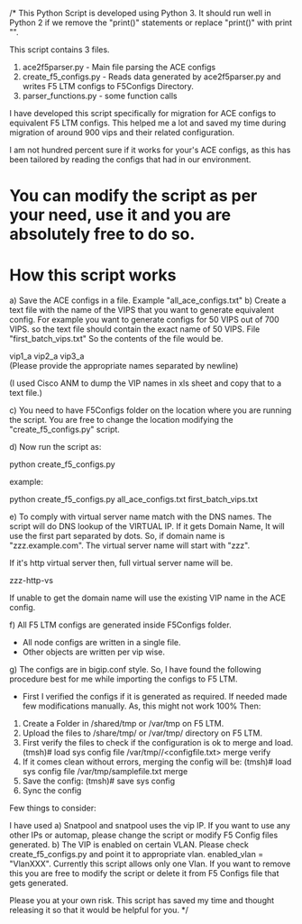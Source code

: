  /*
 This Python Script is developed using Python 3. It should run well in Python 2 if we remove the "print()" statements or replace "print()" with print "".

This script contains 3 files.

1. ace2f5parser.py - Main file parsing the ACE configs
2. create_f5_configs.py - Reads data generated by ace2f5parser.py and writes F5 LTM configs to F5Configs Directory.
3. parser_functions.py - some function calls

I have developed this script specifically for migration for ACE configs to equivalent F5 LTM configs. This helped me a lot and saved my time during migration
of around 900 vips and their related configuration.

I am not hundred percent sure if it works for your's ACE configs, as this has been tailored by reading the configs that had in our environment.

You can modify the script as per your need, use it and you are absolutely free to do so.
===================================
How this script works
===================================

a) Save the ACE configs in a file. Example "all_ace_configs.txt"
b) Create a text file with the name of the VIPS that you want to generate equivalent config. For example you want to generate configs for 50 VIPS out of 700 VIPS.
so the text file should contain the exact name of 50 VIPS. File "first_batch_vips.txt" So the contents of the file would be.

vip1_a
vip2_a
vip3_a  
(Please provide the appropriate names separated by newline)

(I used Cisco ANM to dump the VIP names in xls sheet and copy that to a text file.)

c) You need to have F5Configs folder on the location where you are running the script. You are free to change the location modifying the "create_f5_configs.py"
script.

d) Now run the script as:

python create_f5_configs.py <allaceconfigsfile> <vipstobemigratedfile>

example:

python create_f5_configs.py all_ace_configs.txt first_batch_vips.txt

e) To comply with virtual server name match with the DNS names. The script will do DNS lookup of the VIRTUAL IP. If it gets Domain Name, It will use the first part
separated by dots. So, if domain name is "zzz.example.com". The virtual server name will start with "zzz".

If it's http virtual server then, full virtual server name will be.

zzz-http-vs

If unable to get the domain name will use the existing VIP name in the ACE config.


f) All F5 LTM configs are generated inside F5Configs folder.

- All node configs are written in a single file.
- Other objects are written per vip wise.

g) The configs are in bigip.conf style. So, I have found the following procedure best for me while importing the configs to F5 LTM.
 - First I verified the configs if it is generated as required. If needed made few modifications manually. As, this might not work 100%
 Then: 
 
 1.	Create a Folder in /shared/tmp or /var/tmp on F5 LTM.
 2.	Upload the files to /share/tmp/<folder> or /var/tmp/<folder> directory on F5 LTM.
 3. First verify the files to check if the configuration is ok to merge and load.
     (tmsh)# load sys config file /var/tmp/<folder>/<configfile.txt> merge verify
 4.	If it comes clean without errors, merging the config will be:
     (tmsh)# load sys config file /var/tmp/samplefile.txt merge
 5.	Save the config:
     (tmsh)# save sys config
 6.	Sync the config

 
 Few things to consider:
 
 I have used 
 a) Snatpool and snatpool uses the vip IP. If you want to use any other IPs or automap, please change the script or modify F5 Config files generated.
 b) The VIP is enabled on certain VLAN. Please check create_f5_configs.py and point it to appropriate vlan. enabled_vlan = "VlanXXX". Currently this script allows
     only one Vlan. If you want to remove this you are free to modify the script or delete it from F5 Configs file that gets generated.
 
 
 Please you at your own risk. This script has saved my time and thought releasing it so that it would be helpful for you.
 */
